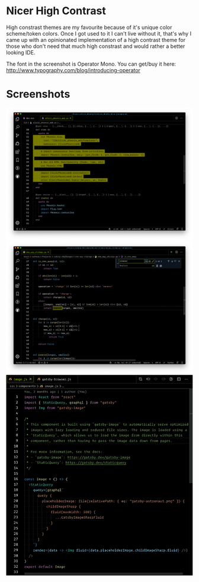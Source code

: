 # Nicer High Contrast

High constrast themes are my favourite because of it's unique color scheme/token colors. Once I got used to it I can't live without it, that's why I came up with an opinionated implementation of a high contrast theme for those who don't need that much high constrast and would rather a better looking IDE.

The font in the screenshot is Operator Mono. You can get/buy it here: http://www.typography.com/blog/introducing-operator

# Screenshots

![Image 2](/images/image2.png)
![Image 3](/images/image3.png)
![Image 1](/images/image1.png)
